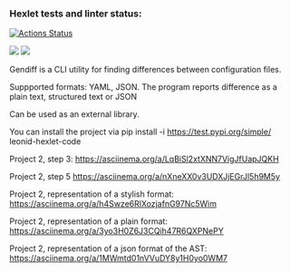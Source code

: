 ### Hexlet tests and linter status:
[![Actions Status](https://github.com/LeonidBabkin/python-project-50/workflows/hexlet-check/badge.svg)](https://github.com/LeonidBabkin/python-project-50/actions)

<a href="https://codeclimate.com/github/LeonidBabkin/python-project-50/maintainability"><img src="https://api.codeclimate.com/v1/badges/975e8468cd7f19ac6fd2/maintainability" /></a>
<a href="https://codeclimate.com/github/LeonidBabkin/python-project-50/test_coverage"><img src="https://api.codeclimate.com/v1/badges/975e8468cd7f19ac6fd2/test_coverage" /></a>

Gendiff is a CLI utility for finding differences between configuration files.

Suppported formats: YAML, JSON.
The program reports difference as a plain text, structured text or JSON

Can be used as an external library.

You can install the project via pip install -i https://test.pypi.org/simple/ leonid-hexlet-code

Project 2, step 3:
https://asciinema.org/a/LqBiSl2xtXNN7VigJfUapJQKH

Project 2, step 5
https://asciinema.org/a/nXneXX0v3UDXJjEGrJl5h9M5y

Project 2, representation of a stylish format:
https://asciinema.org/a/h4Swze6RlXozjafnG97Nc5Wim

Project 2, representation of a plain format:
https://asciinema.org/a/3yo3H0Z6J3CQih47R6QXPNePY

Project 2, representation of a json format of the AST:
https://asciinema.org/a/1MWmtd01nVVuDY8y1H0yo0WM7
